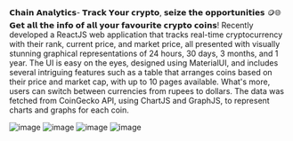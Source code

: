 𝗖𝗵𝗮𝗶𝗻 𝗔𝗻𝗮𝗹𝘆𝘁𝗶𝗰𝘀- 𝗧𝗿𝗮𝗰𝗸 𝗬𝗼𝘂𝗿 𝗰𝗿𝘆𝗽𝘁𝗼, 𝘀𝗲𝗶𝘇𝗲 𝘁𝗵𝗲 𝗼𝗽𝗽𝗼𝗿𝘁𝘂𝗻𝗶𝘁𝗶𝗲𝘀 🪙🌐
               𝗚𝗲𝘁 𝗮𝗹𝗹 𝘁𝗵𝗲 𝗶𝗻𝗳𝗼 𝗼𝗳 𝗮𝗹𝗹 𝘆𝗼𝘂𝗿 𝗳𝗮𝘃𝗼𝘂𝗿𝗶𝘁𝗲 𝗰𝗿𝘆𝗽𝘁𝗼 𝗰𝗼𝗶𝗻𝘀!
Recently developed a ReactJS web application that tracks real-time cryptocurrency with their rank, current price, and market price, all presented with visually stunning graphical representations of 24 hours, 30 days, 3 months, and 1 year. The UI is easy on the eyes, designed using MaterialUI, and includes several intriguing features such as a table that arranges coins based on their price and market cap, with up to 10 pages available. What's more, users can switch between currencies from rupees to dollars. The data was fetched from CoinGecko API, using ChartJS and GraphJS, to represent charts and graphs for each coin.

![image](https://github.com/pratyushdev-codes/ChainAnalystics/assets/109750976/48aa757f-3a6c-4960-a12b-5825df7b75b7)
![image](https://github.com/pratyushdev-codes/ChainAnalystics/assets/109750976/f0e45e49-dc06-41bd-8c39-db2c0f4ce4cb)
![image](https://github.com/pratyushdev-codes/ChainAnalystics/assets/109750976/aee0365e-d621-43e8-bab3-d31a7d6e4c77)
![image](https://github.com/pratyushdev-codes/ChainAnalystics/assets/109750976/595a3c38-73ff-4b43-8df2-75bc3bc81357)

